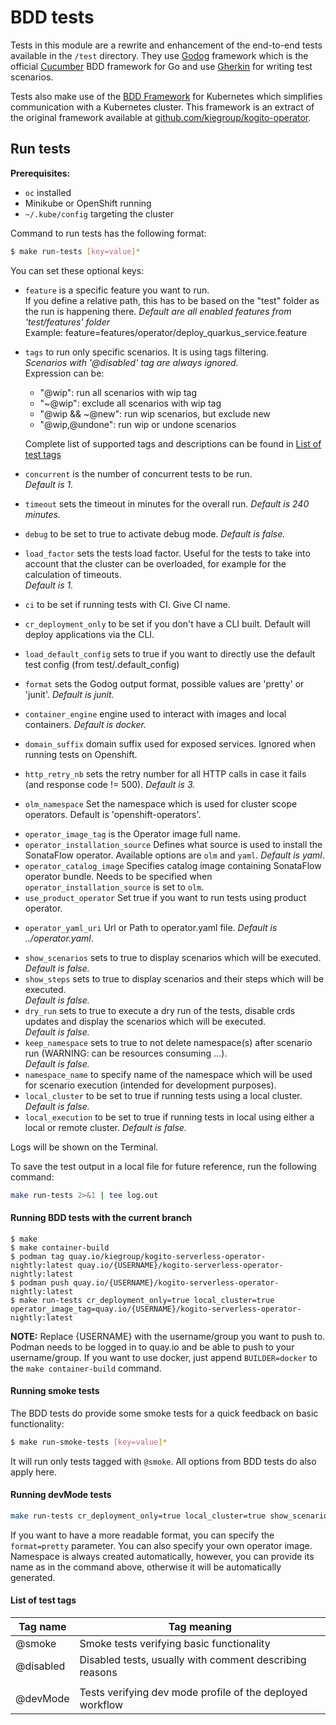 <!--
   Licensed to the Apache Software Foundation (ASF) under one
   or more contributor license agreements.  See the NOTICE file
   distributed with this work for additional information
   regarding copyright ownership.  The ASF licenses this file
   to you under the Apache License, Version 2.0 (the
   "License"); you may not use this file except in compliance
   with the License.  You may obtain a copy of the License at
     http://www.apache.org/licenses/LICENSE-2.0
   Unless required by applicable law or agreed to in writing,
   software distributed under the License is distributed on an
   "AS IS" BASIS, WITHOUT WARRANTIES OR CONDITIONS OF ANY
   KIND, either express or implied.  See the License for the
   specific language governing permissions and limitations
   under the License.
-->

# BDD tests

Tests in this module are a rewrite and enhancement of the end-to-end tests available in the `/test` directory.
They use [Godog](https://github.com/cucumber/godog) framework which is the official [Cucumber](https://cucumber.io/) BDD framework for Go and use [Gherkin](https://cucumber.io/docs/gherkin/) for writing test scenarios.

Tests also make use of the [BDD Framework](https://github.com/apache/incubator-kie-tools/packages/kogito-serverless-operator/tree/main/bddframework) for Kubernetes which simplifies communication with a Kubernetes cluster. This framework is an extract of the original framework available at [github.com/kiegroup/kogito-operator](https://github.com/kiegroup/kogito-operator/tree/main/test).

## Run tests

**Prerequisites:**

- `oc` installed
- Minikube or OpenShift running
- `~/.kube/config` targeting the cluster

Command to run tests has the following format:

```bash
$ make run-tests [key=value]*
```

You can set these optional keys:

<!--- tests configuration -->

- `feature` is a specific feature you want to run.  
  If you define a relative path, this has to be based on the "test" folder as the run is happening there.
  _Default are all enabled features from 'test/features' folder_  
  Example: feature=features/operator/deploy_quarkus_service.feature
- `tags` to run only specific scenarios. It is using tags filtering.  
  _Scenarios with '@disabled' tag are always ignored._  
  Expression can be:

  - "@wip": run all scenarios with wip tag
  - "~@wip": exclude all scenarios with wip tag
  - "@wip && ~@new": run wip scenarios, but exclude new
  - "@wip,@undone": run wip or undone scenarios

  Complete list of supported tags and descriptions can be found in [List of test tags](#list-of-test-tags)

- `concurrent` is the number of concurrent tests to be run.  
  _Default is 1._
- `timeout` sets the timeout in minutes for the overall run.
  _Default is 240 minutes._
- `debug` to be set to true to activate debug mode.
  _Default is false._
- `load_factor` sets the tests load factor. Useful for the tests to take into account that the cluster can be overloaded, for example for the calculation of timeouts.  
  _Default is 1._
- `ci` to be set if running tests with CI. Give CI name.
- `cr_deployment_only` to be set if you don't have a CLI built. Default will deploy applications via the CLI.
- `load_default_config` sets to true if you want to directly use the default test config (from test/.default_config)
- `format` sets the Godog output format, possible values are 'pretty' or 'junit'. _Default is junit._
- `container_engine` engine used to interact with images and local containers.
  _Default is docker._
- `domain_suffix` domain suffix used for exposed services. Ignored when running tests on Openshift.
- `http_retry_nb` sets the retry number for all HTTP calls in case it fails (and response code != 500).
  _Default is 3._
- `olm_namespace` Set the namespace which is used for cluster scope operators. Default is 'openshift-operators'.
<!--- operator information -->
- `operator_image_tag` is the Operator image full name.
- `operator_installation_source` Defines what source is used to install the SonataFlow operator. Available options are `olm` and `yaml`.
  _Default is yaml_.
- `operator_catalog_image` Specifies catalog image containing SonataFlow operator bundle. Needs to be specified when `operator_installation_source` is set to `olm`.
- `use_product_operator` Set true if you want to run tests using product operator.
<!--- files/binaries -->
- `operator_yaml_uri` Url or Path to operator.yaml file.
_Default is ../operator.yaml_.
<!--- development options -->
- `show_scenarios` sets to true to display scenarios which will be executed.  
  _Default is false._
- `show_steps` sets to true to display scenarios and their steps which will be executed.  
  _Default is false._
- `dry_run` sets to true to execute a dry run of the tests, disable crds updates and display the scenarios which will be executed.  
  _Default is false._
- `keep_namespace` sets to true to not delete namespace(s) after scenario run (WARNING: can be resources consuming ...).  
  _Default is false._
- `namespace_name` to specify name of the namespace which will be used for scenario execution (intended for development purposes).
- `local_cluster` to be set to true if running tests using a local cluster.
  _Default is false._
- `local_execution` to be set to true if running tests in local using either a local or remote cluster.
  _Default is false._

Logs will be shown on the Terminal.

To save the test output in a local file for future reference, run the following command:

```bash
make run-tests 2>&1 | tee log.out
```

#### Running BDD tests with the current branch

```
$ make
$ make container-build
$ podman tag quay.io/kiegroup/kogito-serverless-operator-nightly:latest quay.io/{USERNAME}/kogito-serverless-operator-nightly:latest
$ podman push quay.io/{USERNAME}/kogito-serverless-operator-nightly:latest
$ make run-tests cr_deployment_only=true local_cluster=true operator_image_tag=quay.io/{USERNAME}/kogito-serverless-operator-nightly:latest
```

**NOTE:** Replace {USERNAME} with the username/group you want to push to. Podman needs to be logged in to quay.io and be able to push to your username/group. If you want to use docker, just append `BUILDER=docker` to the `make container-build` command.

#### Running smoke tests

The BDD tests do provide some smoke tests for a quick feedback on basic functionality:

```bash
$ make run-smoke-tests [key=value]*
```

It will run only tests tagged with `@smoke`.
All options from BDD tests do also apply here.

#### Running devMode tests

```bash
make run-tests cr_deployment_only=true local_cluster=true show_scenarios=true tags=devMode  namespace_name=my-namespace operator_image_tag=quay.io/kiegroup/kogito-serverless-operator-nightly:latest
```

If you want to have a more readable format, you can specify the `format=pretty` parameter. You can also specify your own operator image. Namespace is always created automatically, however, you can provide its name as in the command above, otherwise it will be automatically generated.

#### List of test tags

| Tag name  | Tag meaning                                               |
| --------- | --------------------------------------------------------- |
| @smoke    | Smoke tests verifying basic functionality                 |
| @disabled | Disabled tests, usually with comment describing reasons   |
|           |                                                           |
| @devMode  | Tests verifying dev mode profile of the deployed workflow |
